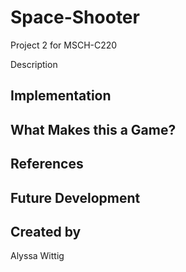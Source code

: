 # Space-Shooter
Project 2 for MSCH-C220

Description


## Implementation

## What Makes this a Game?

## References

## Future Development

## Created by
Alyssa Wittig
